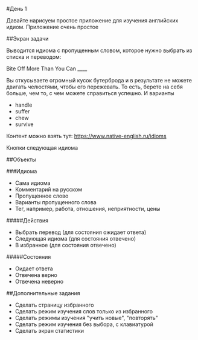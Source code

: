 #День 1

Давайте нарисуем простое приложение для изучения английских идиом. Приложение очень простое

##Экран задачи

Выводится идиома с пропущенным словом, которое нужно выбрать из списка и переводом:

Bite Off More Than You Can ____

Вы откусываете огромный кусок бутерброда и в результате не можете двигать челюстями, чтобы его пережевать. То есть, берете на себя больше, чем то, с чем можете справиться успешно. 
И варианты 

* handle
* suffer
* chew
* survive

Контент можно взять тут: https://www.native-english.ru/idioms

Кнопки следующая идиома

##Объекты

###Идиома

* Сама идиома
* Комментарий на русском
* Пропущенное слово
* Варианты пропущенного слова
* Тег, например, работа, отношения, неприятности, цены

#####Действия

* Выбрать перевод (для состояния ожидает ответа)
* Следующая идиома (для состояния отвечено)
* В избранное (для состояния отвечено)

#####Состояния

* Оидает ответа
* Отвечена верно
* Отвечена неверно

##Дополнительные задания

* Сделать страницу избранного
* Сделать режим изучения слов только из избранного
* Сделать режимы изучения "учить новые", "повторять"
* Сделать режим изучения без выбора, с клавиатурой
* Сделать экран статистики

 